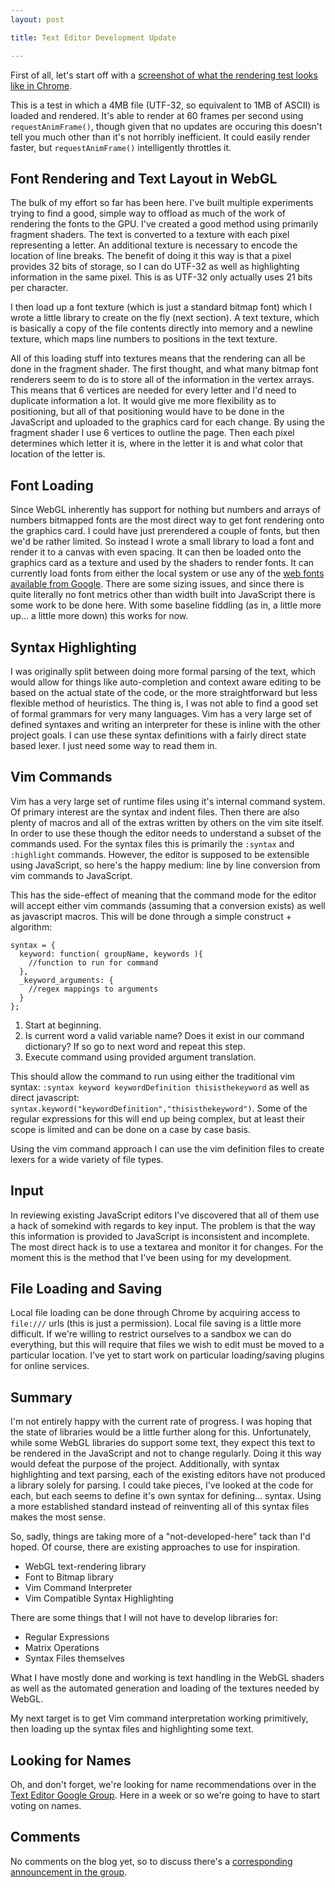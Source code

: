 ```yaml
---
layout: post

title: Text Editor Development Update

---
```


First of all, let's start off with a [screenshot of what the rendering test looks like in Chrome](/images/2011/10/14/shadertest3.png).

This is a test in which a 4MB file (UTF-32, so equivalent to 1MB of ASCII) is loaded and rendered.  It's able to render at 60 frames per second using `requestAnimFrame()`, though given that no updates are occuring this doesn't tell you much other than it's not horribly inefficient.  It could easily render faster, but `requestAnimFrame()` intelligently throttles it.


## Font Rendering and Text Layout in WebGL

The bulk of my effort so far has been here.  I've built multiple experiments trying to find a good, simple way to offload as much of the work of rendering the fonts to the GPU.  I've created a good method using primarily fragment shaders.  The text is converted to a texture with each pixel representing a letter.   An additional texture is necessary to encode the location of line breaks.  The benefit of doing it this way is that a pixel provides 32 bits of storage, so I can do UTF-32 as well as highlighting information in the same pixel.  This is as UTF-32 only actually uses 21 bits per character.  

I then load up a font texture (which is just a standard bitmap font) which I wrote a little library to create on the fly (next section).  A text texture, which is basically a copy of the file contents directly into memory and a newline texture, which maps line numbers to positions in the text texture.

All of this loading stuff into textures means that the rendering can all be done in the fragment shader.  The first thought, and what many bitmap font renderers seem to do is to store all of the information in the vertex arrays.  This means that 6 vertices are needed for every letter and I'd need to duplicate information a lot.  It would give me more flexibility as to positioning, but all of that positioning would have to be done in the JavaScript and uploaded to the graphics card for each change.  By using the fragment shader I use 6 vertices to outline the page. Then each pixel determines which letter it is, where in the letter it is and what color that location of the letter is.  


## Font Loading

Since WebGL inherently has support for nothing but numbers and arrays of numbers bitmapped fonts are the most direct way to get font rendering onto the graphics card.  I could have just prerendered a couple of fonts, but then we'd be rather limited.  So instead I wrote a small library to load a font and render it to a canvas with even spacing.  It can then be loaded onto the graphics card as a texture and used by the shaders to render fonts. It can currently load fonts from either the local system or use any of the [web fonts available from Google](http://www.google.com/webfonts).  There are some sizing issues, and since there is quite literally no font metrics other than width built into JavaScript there is some work to be done here.  With some baseline fiddling (as in, a little more up... a little more down) this works for now.


## Syntax Highlighting

I was originally split between doing more formal parsing of the text, which would allow
for things like auto-completion and context aware editing to be based on the actual state
of the code, or the more straightforward but less flexible method of heuristics.  The thing is, I was not able to find a good set of
formal grammars for very many languages.  Vim has a very large set of defined syntaxes
and writing an interpreter for these is inline with the other project goals.  I can use these
syntax definitions with a fairly direct state based lexer.  I just need some way to read
them in.

## Vim Commands

Vim has a very large set of runtime files using it's internal command system.  Of primary interest are the syntax and indent files.  Then there are also plenty of macros and all of the extras written by others on the vim site itself.  In order to use these though the editor needs to understand a subset of the commands used.  For the syntax files this is primarily the `:syntax` and `:highlight` commands.  However, the editor is supposed to be extensible using JavaScript, so here's the happy medium:  line by line conversion from vim commands to JavaScript.

This has the side-effect of meaning that the command mode for the editor will accept either vim commands (assuming that a conversion exists) as well as javascript macros.  This will be done through a simple construct + algorithm: 

    syntax = { 
      keyword: function( groupName, keywords ){ 
        //function to run for command 
      }, 
      _keyword_arguments: { 
        //regex mappings to arguments 
      } 
    }; 

1. Start at beginning.
2. Is current word a valid variable name?  Does it exist in our command dictionary?  If so go to next word and repeat this step.
3. Execute command using provided argument translation.

This should allow the command to run using either the traditional vim syntax:
`:syntax keyword keywordDefinition thisisthekeyword` as well as direct javascript:
`syntax.keyword("keywordDefinition","thisisthekeyword")`.  Some of the regular expressions for this will end up being complex, but at least their scope is limited and can be done on a case by case basis.

Using the vim command approach I can use the vim definition files to create lexers for a wide variety of file types.

## Input

In reviewing existing JavaScript editors I've discovered that all of them use a hack of somekind with regards to key input.  The problem is that the way this information is provided to JavaScript is inconsistent and incomplete.  The most direct hack is to use a textarea and monitor it for changes.  For the moment this is the method that I've been using for my development.


## File Loading and Saving

Local file loading can be done through Chrome by acquiring access to `file:///` urls (this is just a permission).  Local file saving is a little more difficult.  If we're willing to restrict ourselves to a sandbox we can do everything, but this will require that files we wish to edit must be moved to a particular location.  I've yet to start work on particular loading/saving plugins for online services.

## Summary

I'm not entirely happy with the current rate of progress.  I was hoping that the state of libraries would be a little further along for this.  Unfortunately, while some WebGL libraries do support some text, they expect this text to be rendered in the JavaScript and not to change regularly.  Doing it this way would defeat the purpose of the project.  Additionally, with syntax highlighting and text parsing, each of the existing editors have not produced a library solely for parsing.  I could take pieces, I've looked at the code for each, but each seems to define it's own syntax for defining... syntax.  Using a more established standard instead of reinventing all of this syntax files makes the most sense.

So, sadly, things are taking more of a "not-developed-here" tack than I'd hoped.  Of course, there are existing approaches to use for inspiration.

* WebGL text-rendering library
* Font to Bitmap library
* Vim Command Interpreter
* Vim Compatible Syntax Highlighting

There are some things that I will not have to develop libraries for:

* Regular Expressions
* Matrix Operations
* Syntax Files themselves

What I have mostly done and working is text handling in the WebGL shaders as well as the automated generation and loading of the textures needed by WebGL.

My next target is to get Vim command interpretation working primitively, then loading up the
syntax files and highlighting some text.

## Looking for Names

Oh, and don't forget, we're looking for name recommendations over in the [Text Editor Google Group](http://groups.google.com/group/flbox-texteditor).  Here in a week or so we're going to have to start voting on names.

## Comments

No comments on the blog yet, so to discuss there's a [corresponding announcement in the group](https://groups.google.com/d/topic/flbox-texteditor/egbze2xRqRg/discussion).

